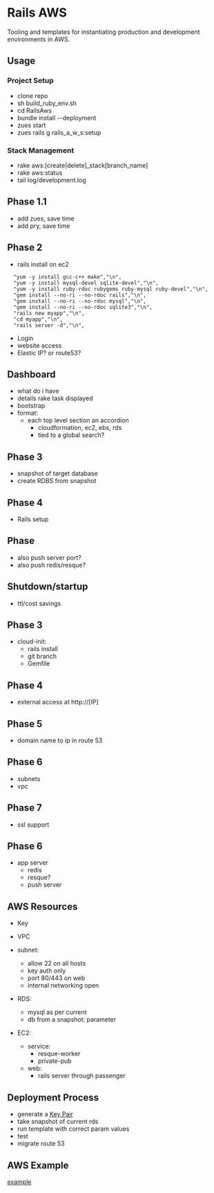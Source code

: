 # Rails AWS

Tooling and templates for instantiating production and development environments in AWS.

## Usage

### Project Setup
* clone repo
* sh build_ruby_env.sh
* cd RailsAws
* bundle install --deployment
* zues start
* zues rails g rails_a_w_s:setup


### Stack Management
* rake aws:[create|delete]_stack[branch_name]
* rake aws:status
* tail log/development.log

## Phase 1.1
* add zues, save time
* add pry, save time

## Phase 2
* rails install on ec2
```
  "yum -y install gcc-c++ make","\n",
  "yum -y install mysql-devel sqlite-devel","\n",
  "yum -y install ruby-rdoc rubygems ruby-mysql ruby-devel","\n",
  "gem install --no-ri --no-rdoc rails","\n",
  "gem install --no-ri --no-rdoc mysql","\n",
  "gem install --no-ri --no-rdoc sqlite3","\n",
  "rails new myapp","\n",
  "cd myapp","\n",
  "rails server -d","\n",
```
* Login
* website access
* Elastic IP? or route53?

## Dashboard
* what do i have
* details rake task displayed
* bootstrap
* format:
	* each top level section an accordion
		* cloudformation, ec2, ebs, rds
		* tied to a global search?

## Phase 3
* snapshot of target database
* create RDBS from snapshot

## Phase 4
* Rails setup

## Phase
* also push server port?
* also push redis/resque?

## Shutdown/startup
* ttl/cost savings

## Phase 3
* cloud-init:
	* rails install
	* git branch
	* Gemfile

## Phase 4
* external access at http://[IP] 

## Phase 5
* domain name to ip in route 53

## Phase 6
* subnets
* vpc

## Phase 7
* ssl support

## Phase 6
* app server
	* redis
	* resque?
	* push server

## AWS Resources
* Key
* VPC
* subnet:
	* allow 22 on all hosts
	* key auth only
	* port 80/443 on web
	* internal networking open

* RDS: 
	* mysql as per current
	* db from a snapshot: parameter

* EC2:
	* service: 
		* resque-worker
		* private-pub
	* web: 
		* rails server through passenger 

## Deployment Process
* generate a [Key Pair](http://docs.aws.amazon.com/AWSCloudFormation/latest/UserGuide/cfn-console-create-keypair.html)
* take snapshot of current rds
* run template with correct param values
* test
* migrate route 53

## AWS Example

[example](http://docs.aws.amazon.com/AWSCloudFormation/latest/UserGuide/cloudformation-waitcondition-article.html)